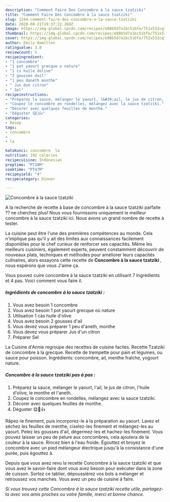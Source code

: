 ```yaml
---
description: "Comment Faire Des Concombre à la sauce tzatziki"
title: "Comment Faire Des Concombre à la sauce tzatziki"
slug: 1244-comment-faire-des-concombre-a-la-sauce-tzatziki
date: 2020-08-21T19:37:22.269Z
image: https://img-global.cpcdn.com/recipes/e88b5d7a1bc51bfe/751x532cq70/concombre-a-la-sauce-tzatziki-photo-principale-de-la-recette.jpg
thumbnail: https://img-global.cpcdn.com/recipes/e88b5d7a1bc51bfe/751x532cq70/concombre-a-la-sauce-tzatziki-photo-principale-de-la-recette.jpg
cover: https://img-global.cpcdn.com/recipes/e88b5d7a1bc51bfe/751x532cq70/concombre-a-la-sauce-tzatziki-photo-principale-de-la-recette.jpg
author: Emily Hamilton
ratingvalue: 3.8
reviewcount: 5
recipeingredient:
- "1 concombre"
- "1 pot yaourt grecque o nature"
- "1 cs huile dolive"
- "2 gousses dail"
- "1 peu daneth monthe"
- " Jus dun citron"
- " Sel"
recipeinstructions:
- "Préparez la sauce, mélanger le yaourt, l&#39;ail, le jus de citron, l&#39;huile d&#39;olive, le monthe et l&#39;aneth."
- "Coupez le concombre en rondelles, mélangez avec la sauce tzatziki."
- "Décorer avec quelques feuilles de monthe."
- "Déguster 😋💖👍"
categories:
- Resep
tags:
- concombre
- 
- la

katakunci: concombre  la 
nutrition: 192 calories
recipecuisine: Indonesian
preptime: "PT38M"
cooktime: "PT47M"
recipeyield: "4"
recipecategory: Dinner

---
```



![Concombre à la sauce tzatziki](https://img-global.cpcdn.com/recipes/e88b5d7a1bc51bfe/751x532cq70/concombre-a-la-sauce-tzatziki-photo-principale-de-la-recette.jpg)

A la recherche de recette à base de concombre à la sauce tzatziki parfaite ?? ne cherchez plus! Nous vous fournissons uniquement le meilleur concombre à la sauce tzatziki ici. Nous avons un grand nombre de recette à tester.

La cuisine peut être l'une des premières compétences au monde. Cela n'implique pas qu'il y ait des limites aux connaissances facilement disponibles pour le chef curieux de renforcer ses capacités. Même les meilleurs cuisiniers, également experts, peuvent constamment découvrir de nouveaux plats, techniques et méthodes pour améliorer leurs capacités culinaires, alors essayons cette recette de <strong> Concombre à la sauce tzatziki </strong>, nous espérons que vous J'aime ça.

<!--inarticleads1-->

Vous pouvez cuire concombre à la sauce tzatziki en utilisant 7 Ingrédients et 4 pas. Voici comment vous faire il.

##### Ingrédients de concombre à la sauce tzatziki :

1. Vous avez besoin 1 concombre
1. Vous avez besoin 1 pot yaourt grecque où nature
1. Utilisation 1 càs huile d&#39;olive
1. Vous avez besoin 2 gousses d&#39;ail
1. Vous devez vous préparer 1 peu d&#39;aneth, monthe
1. Vous devez vous préparer  Jus d&#39;un citron
1. Préparer  Sel


La Cuisine d&#39;Annie regroupe des recettes de cuisine faciles. Recette Tzatziki de concombre à la grecque. Recette de trempette pour pain et légumes, ou sauce pour poisson. Ingrédients: concombre, ail, menthe fraîche, yogourt nature. 

<!--inarticleads2-->

##### Concombre à la sauce tzatziki pas à pas :

1. Préparez la sauce, mélanger le yaourt, l&#39;ail, le jus de citron, l&#39;huile d&#39;olive, le monthe et l&#39;aneth.
1. Coupez le concombre en rondelles, mélangez avec la sauce tzatziki.
1. Décorer avec quelques feuilles de monthe.
1. Déguster 😋💖👍


Râpez-le finement, puis incorporez-le à la préparation au yaourt. Lavez et séchez les feuilles de menthe, ciselez-les finement et mélangez-les au yaourt. Pelez les gousses d&#39;ail, dégermez-les et hachez-les finement. Vous pouvez laisser un peu de pelure aux concombres, cela ajoutera de la couleur à la sauce. Rincez bien à l&#39;eau froide. Égouttez et broyez le concombre avec un pied mélangeur électrique jusqu&#39;à la consistance d&#39;une purée, puis égouttez à. 

<!--inarticleads1-->

<p>
Depuis que vous avez revu la recette Concombre à la sauce tzatziki et que vous avez le savoir-faire dont vous avez besoin pour exécuter dans la zone de cuisson. Sortez ce tablier, dépoussiérez vos bols à mélanger et retroussez vos manches. Vous avez un peu de cuisine à faire.
</p>

<p>
<i>Si vous trouvez cette Concombre à la sauce tzatziki recette utile, partagez-la avec vos amis proches ou votre famille, merci et bonne chance.</i>
</p>
